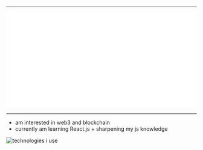 ----------
<img src="header.svg" alt="insane">

----------



- am interested in web3 and blockchain
- currently am learning React.js + sharpening my js knowledge

<img src="tech.svg" alt="technologies i use">
<!-- 
<h2 align="center">Technologies i use </h2>
<div align='end' style="width:100vw ;">
    <img align="center" src="html.png" width="70"  alt="">
    <img align="center" src="css.png" width="70"  alt="">
    <img align="center" src="javascript.png"  width="70" alt="">
    <img src="react.png" width="70" title="React.js">
    <img src="node.png" width="70" title="node.js">
    <img src="github.png" width="70" title="github">
</div>
<div align="start">
<img src="react.png" width="70" title="React.js">
<img src="node.png" width="70" title="node.js">
<img src="github.png" width="70" title="github">
</div>  -->

